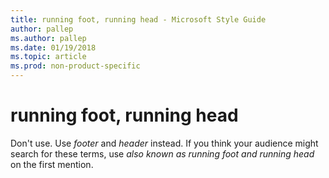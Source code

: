 ```yaml
---
title: running foot, running head - Microsoft Style Guide
author: pallep
ms.author: pallep
ms.date: 01/19/2018
ms.topic: article
ms.prod: non-product-specific
---
```


# running foot, running head

Don't use. Use *footer* and *header* instead. If you think your audience might search for these terms, use *also known as r*<em>unning foot</em> *and* *running head* on the first mention.

